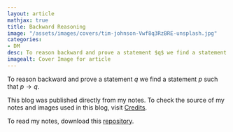 ```yaml
---
layout: article
mathjax: true
title: Backward Reasoning
image: "/assets/images/covers/tim-johnson-Vwf8q3RzBRE-unsplash.jpg"
categories:
- DM
desc: To reason backward and prove a statement $q$ we find a statement $p$ such that $p \to q$. 
imagealt: Cover Image for article
---
```


To reason backward and prove a statement $q$ we find a statement $p$ such that $p \to q$.





















































































































































































































































































































































































































This blog was published directly from my notes.
To check the source of my notes and images used in this blog, visit <a href="/credits.html" target="_blank">Credits</a>.

To read my notes, download this <a href="https://github.com/bovem/CS" target="blank">repository</a>.